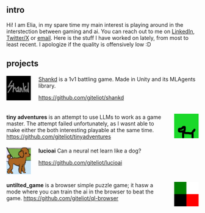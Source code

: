 ## intro
Hi! I am Elia, in my spare time my main interest is playing around in the interstection between gaming and ai. You can reach out to me on [LinkedIn](https://www.linkedin.com/in/elia-chinellato-041a695a/), [Twitter/X](https://twitter.com/codewithnohands) or [email](email:eliachinellato@gmail.com). Here is the stuff I have worked on lately, from most to least recent. I apologize if the quality is offensively low :D 

## projects
<div style="display: flex; align-items: flex-start; margin-top: 20px;">  <img src="assets/shankd_logo.png" alt="Image" style="width: 64px; height: auto; margin-right: 20px;"> <div> 
	<a href="projects/shankd.html">Shankd</a> is a 1v1 battling game. Made in Unity and its MLAgents library. 
<p><a href="https://github.com/giteliot/shankd">https://github.com/giteliot/shankd</a></p></div> </div>

<div style="display: flex; align-items: flex-start; margin-top: 20px;">   <div> <b>tiny adventures</b> is an attempt to use LLMs to work as a game master.
The attempt failed unfortunately, as I wasnt able to make either the both interesting playable at the same time. 
<a href="https://github.com/giteliot/tinyadventures">https://github.com/giteliot/tinyadventures</a></div><img src="assets/tiny_adv_icon.png" alt="Image" style="width: 64px; height: auto; margin-left: 20px;"> </div>

<div style="display: flex; align-items: flex-start; margin-top: 20px;">  <img src="assets/lucio_icon.png" alt="Image" style="width: 64px; height: auto; margin-right: 20px;"> <div> <b>lucioai</b> Can a neural net learn like a dog?  
<p><a href="https://github.com/giteliot/lucioai">https://github.com/giteliot/lucioai</a></p></div> </div>

<div style="display: flex; align-items: flex-start; margin-top: 20px;">   <div> <b>untilted_game</b> is a browser simple puzzle game; it hasw a mode where you can train the ai in the browser to beat the game. 
<a href="https://github.com/giteliot/ql-browser">https://github.com/giteliot/ql-browser</a></div><img src="assets/qlbrowser.png" alt="Image" style="width: 64px; height: auto; margin-left: 20px;"> </div>